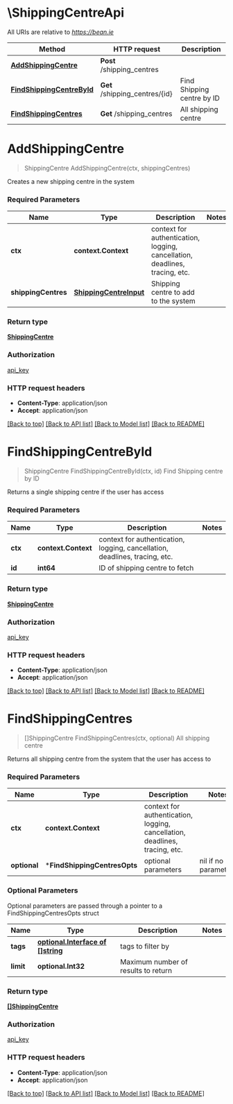 # \ShippingCentreApi

All URIs are relative to *https://bean.ie*

Method | HTTP request | Description
------------- | ------------- | -------------
[**AddShippingCentre**](ShippingCentreApi.md#AddShippingCentre) | **Post** /shipping_centres | 
[**FindShippingCentreById**](ShippingCentreApi.md#FindShippingCentreById) | **Get** /shipping_centres/{id} | Find Shipping centre by ID
[**FindShippingCentres**](ShippingCentreApi.md#FindShippingCentres) | **Get** /shipping_centres | All shipping centre


# **AddShippingCentre**
> ShippingCentre AddShippingCentre(ctx, shippingCentres)


Creates a new shipping centre in the system

### Required Parameters

Name | Type | Description  | Notes
------------- | ------------- | ------------- | -------------
 **ctx** | **context.Context** | context for authentication, logging, cancellation, deadlines, tracing, etc.
  **shippingCentres** | [**ShippingCentreInput**](ShippingCentreInput.md)| Shipping centre to add to the system | 

### Return type

[**ShippingCentre**](ShippingCentre.md)

### Authorization

[api_key](../README.md#api_key)

### HTTP request headers

 - **Content-Type**: application/json
 - **Accept**: application/json

[[Back to top]](#) [[Back to API list]](../README.md#documentation-for-api-endpoints) [[Back to Model list]](../README.md#documentation-for-models) [[Back to README]](../README.md)

# **FindShippingCentreById**
> ShippingCentre FindShippingCentreById(ctx, id)
Find Shipping centre by ID

Returns a single shipping centre if the user has access

### Required Parameters

Name | Type | Description  | Notes
------------- | ------------- | ------------- | -------------
 **ctx** | **context.Context** | context for authentication, logging, cancellation, deadlines, tracing, etc.
  **id** | **int64**| ID of shipping centre to fetch | 

### Return type

[**ShippingCentre**](ShippingCentre.md)

### Authorization

[api_key](../README.md#api_key)

### HTTP request headers

 - **Content-Type**: application/json
 - **Accept**: application/json

[[Back to top]](#) [[Back to API list]](../README.md#documentation-for-api-endpoints) [[Back to Model list]](../README.md#documentation-for-models) [[Back to README]](../README.md)

# **FindShippingCentres**
> []ShippingCentre FindShippingCentres(ctx, optional)
All shipping centre

Returns all shipping centre from the system that the user has access to

### Required Parameters

Name | Type | Description  | Notes
------------- | ------------- | ------------- | -------------
 **ctx** | **context.Context** | context for authentication, logging, cancellation, deadlines, tracing, etc.
 **optional** | ***FindShippingCentresOpts** | optional parameters | nil if no parameters

### Optional Parameters
Optional parameters are passed through a pointer to a FindShippingCentresOpts struct

Name | Type | Description  | Notes
------------- | ------------- | ------------- | -------------
 **tags** | [**optional.Interface of []string**](string.md)| tags to filter by | 
 **limit** | **optional.Int32**| Maximum number of results to return | 

### Return type

[**[]ShippingCentre**](ShippingCentre.md)

### Authorization

[api_key](../README.md#api_key)

### HTTP request headers

 - **Content-Type**: application/json
 - **Accept**: application/json

[[Back to top]](#) [[Back to API list]](../README.md#documentation-for-api-endpoints) [[Back to Model list]](../README.md#documentation-for-models) [[Back to README]](../README.md)

